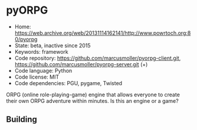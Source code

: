 # pyORPG

- Home: https://web.archive.org/web/20131114162141/http://www.powrtoch.org:80/pyorpg
- State: beta, inactive since 2015
- Keywords: framework
- Code repository: https://github.com/marcusmoller/pyorpg-client.git, https://github.com/marcusmoller/pyorpg-server.git (+)
- Code language: Python
- Code license: MIT
- Code dependencies: PGU, pygame, Twisted

ORPG (online role-playing-game) engine that allows everyone to create their own ORPG adventure within minutes.
Is this an engine or a game?

## Building

